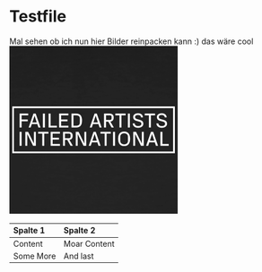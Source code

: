 # Testfile

Mal sehen ob ich nun hier Bilder reinpacken kann :)
das wäre cool
![Failed Artists](https://raw.githubusercontent.com/dkgrieshammer/dkgrieshammer.github.io/master/_posts/2018-05-18-test/failed_artists_logo.png)

| Spalte 1 | Spalte 2 |
|:--|:--|
| Content | Moar Content |
| Some More | And last |